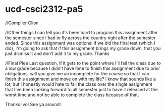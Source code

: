 # ucd-csci2312-pa5

//Complier
Clion

//Other things
I can tell you it's been hard to program this assignment after the semester since I had to fly across the country right after the semester ended. Since this assignment was optional if we did the final test (which I did), I'm going to ask that if this assignment brings my grade down, that you just dismiss it and don't add it to my grade. Thanks

//Final Plea
Last question, if it gets to the point where I'll fail the class due to a low grade because I didn't have time to finish this assignment due to prior obligations, will you give me an incomplete for the course so that I can finish this assignment and move on with my life? I know that sounds like a lot, but I honestly would hate to fail the class over the single assignment that I've been looking forward to all semester just to have it released at the worst time and not be able to complete the class because of that. 

Thanks Ivo! 
See ya around!
